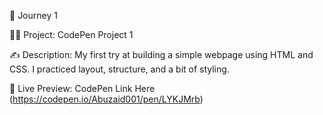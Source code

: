 📂 Journey 1

👨‍💻 Project: CodePen Project 1

✍️ Description: My first try at building a simple webpage using HTML and CSS. I practiced layout, structure, and a bit of styling.

🔗 Live Preview: CodePen Link Here (https://codepen.io/Abuzaid001/pen/LYKJMrb)


